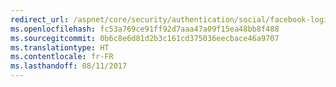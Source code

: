 ```yaml
---
redirect_url: /aspnet/core/security/authentication/social/facebook-logins
ms.openlocfilehash: fc53a769ce91ff92d7aaa47a09f15ea48bb8f488
ms.sourcegitcommit: 0b6c8e6d81d2b3c161cd375036eecbace46a9707
ms.translationtype: HT
ms.contentlocale: fr-FR
ms.lasthandoff: 08/11/2017
---
```

